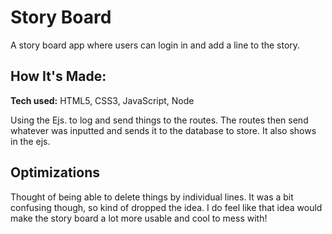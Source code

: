 # Story Board
A story board app where users can login in and add a line to the story.




## How It's Made:

**Tech used:** HTML5, CSS3, JavaScript, Node

Using the Ejs. to log and send things to the routes. The routes then send whatever was inputted and sends it to the database to store. It also shows in the ejs.

## Optimizations

Thought of being able to delete things by individual lines. It was a bit confusing though, so kind of dropped the idea. I do feel like that idea would make the story board a lot more usable and cool to mess with!


